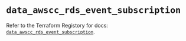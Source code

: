 # `data_awscc_rds_event_subscription`

Refer to the Terraform Registory for docs: [`data_awscc_rds_event_subscription`](https://registry.terraform.io/providers/hashicorp/awscc/0.70.0/docs/data-sources/rds_event_subscription).
